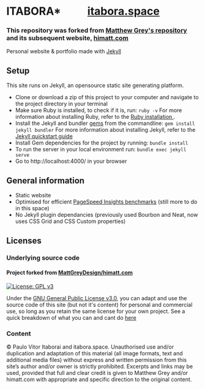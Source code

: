 # ITABORA*    ``` ``` ``` ``` ``` ```    [itabora.space](https://itabora.space)


### This repository was forked from [Matthew Grey's repository](https://github.com/MattGreyDesign/himatt.com) and its subsequent website, [himatt.com](https://himatt.com)

Personal website & portfolio made with [Jekyll](https://jekyllrb.com/)

## Setup

This site runs on Jekyll, an opensource static site generating platform.

- Clone or download a zip of this project to your computer and navigate to the
  project directory in your terminal  
- Make sure Ruby is installed, to check if it is, run: ``` ruby -v ``` 
  For more information about installing Ruby, refer to the [Ruby installation ](https://www.ruby-lang.org/en/documentation/installation/).
- Install the Jekyll and bundler [gems](https://jekyllrb.com/docs/ruby-101/#gems) from the commandline: ``` gem install jekyll bundler ```
  For more information about installing Jekyll, refer to the [Jekyll quickstart guide](https://jekyllrb.com/docs/quickstart/)
- Install Gem dependencies for the project by running: ``` bundle install ```  
- To run the server in your local environment run: ``` bundle exec jekyll serve ```  
- Go to http://localhost:4000/ in your browser


## General information

- Static website
- Optimised for efficient [PageSpeed Insights benchmarks](https://developers.google.com/speed/pagespeed/insights/?url=himatt.com) (still more to do in this space)
- No Jekyll plugin dependancies (previously used Bourbon and Neat, now uses CSS Grid and CSS Custom properties)



## Licenses

### Underlying source code

#### Project forked from [MattGreyDesign/himatt.com](https://github.com/MattGreyDesign/himatt.com)
[![License: GPL v3](https://img.shields.io/badge/License-GPLv3-blue.svg?style=flat-square)](https://www.gnu.org/licenses/gpl-3.0)

Under the [GNU General Public License v3.0](LICENSE), you can adapt and use the source code of this site (but not it's content) for personal and commercial use, so long as you retain the same license for your own project. See a quick breakdown of what you can and cant do [here](https://tldrlegal.com/license/gnu-lesser-general-public-license-v3-(lgpl-3))



### Content

© Paulo Vitor Itaborai and itabora.space. Unauthorised use and/or duplication and
adaptation of this material (all image formats, text and additional media files)
without express and written permission from this site’s author and/or owner is
strictly prohibited. Excerpts and links may be used, provided that full and
clear credit is given to Matthew Grey and/or himatt.com with appropriate and
specific direction to the original content.
